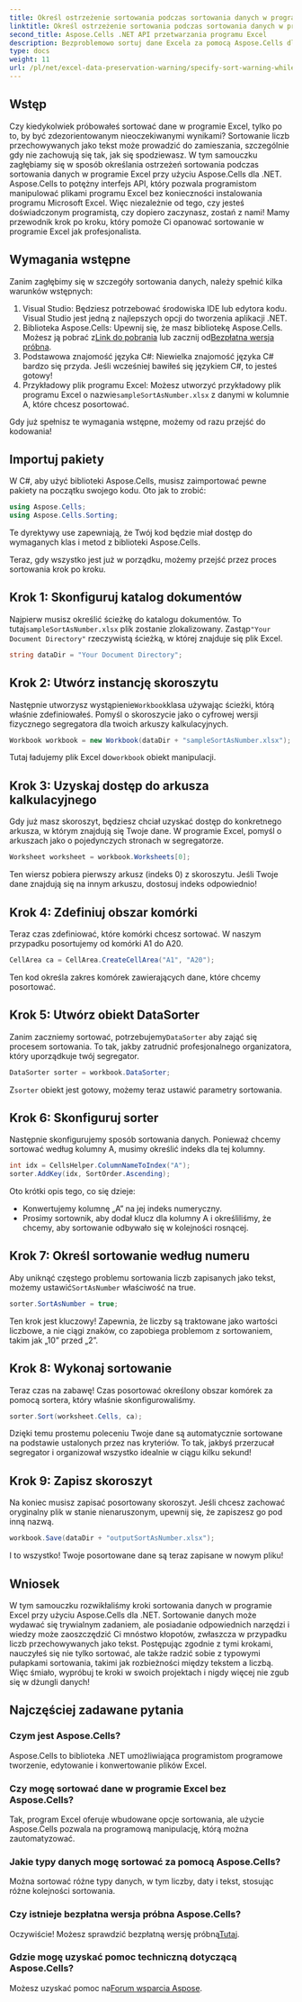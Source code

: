 ```yaml
---
title: Określ ostrzeżenie sortowania podczas sortowania danych w programie Excel
linktitle: Określ ostrzeżenie sortowania podczas sortowania danych w programie Excel
second_title: Aspose.Cells .NET API przetwarzania programu Excel
description: Bezproblemowo sortuj dane Excela za pomocą Aspose.Cells dla .NET. Poznaj strategie krok po kroku, aby skutecznie zarządzać danymi Excela w tym kompleksowym samouczku.
type: docs
weight: 11
url: /pl/net/excel-data-preservation-warning/specify-sort-warning-while-sorting-data-in-excel/
---
```

## Wstęp

Czy kiedykolwiek próbowałeś sortować dane w programie Excel, tylko po to, by być zdezorientowanym nieoczekiwanymi wynikami? Sortowanie liczb przechowywanych jako tekst może prowadzić do zamieszania, szczególnie gdy nie zachowują się tak, jak się spodziewasz. W tym samouczku zagłębiamy się w sposób określania ostrzeżeń sortowania podczas sortowania danych w programie Excel przy użyciu Aspose.Cells dla .NET. Aspose.Cells to potężny interfejs API, który pozwala programistom manipulować plikami programu Excel bez konieczności instalowania programu Microsoft Excel. Więc niezależnie od tego, czy jesteś doświadczonym programistą, czy dopiero zaczynasz, zostań z nami! Mamy przewodnik krok po kroku, który pomoże Ci opanować sortowanie w programie Excel jak profesjonalista.

## Wymagania wstępne

Zanim zagłębimy się w szczegóły sortowania danych, należy spełnić kilka warunków wstępnych:

1. Visual Studio: Będziesz potrzebować środowiska IDE lub edytora kodu. Visual Studio jest jedną z najlepszych opcji do tworzenia aplikacji .NET.
2.  Biblioteka Aspose.Cells: Upewnij się, że masz bibliotekę Aspose.Cells. Możesz ją pobrać z[Link do pobrania](https://releases.aspose.com/cells/net/) lub zacznij od[Bezpłatna wersja próbna](https://releases.aspose.com/).
3. Podstawowa znajomość języka C#: Niewielka znajomość języka C# bardzo się przyda. Jeśli wcześniej bawiłeś się językiem C#, to jesteś gotowy!
4.  Przykładowy plik programu Excel: Możesz utworzyć przykładowy plik programu Excel o nazwie`sampleSortAsNumber.xlsx` z danymi w kolumnie A, które chcesz posortować.

Gdy już spełnisz te wymagania wstępne, możemy od razu przejść do kodowania!

## Importuj pakiety

W C#, aby użyć biblioteki Aspose.Cells, musisz zaimportować pewne pakiety na początku swojego kodu. Oto jak to zrobić:

```csharp
using Aspose.Cells;
using Aspose.Cells.Sorting;
```
Te dyrektywy use zapewniają, że Twój kod będzie miał dostęp do wymaganych klas i metod z biblioteki Aspose.Cells.

Teraz, gdy wszystko jest już w porządku, możemy przejść przez proces sortowania krok po kroku.

## Krok 1: Skonfiguruj katalog dokumentów

 Najpierw musisz określić ścieżkę do katalogu dokumentów. To tutaj`sampleSortAsNumber.xlsx` plik zostanie zlokalizowany. Zastąp`"Your Document Directory"` rzeczywistą ścieżką, w której znajduje się plik Excel.

```csharp
string dataDir = "Your Document Directory";
```

## Krok 2: Utwórz instancję skoroszytu

 Następnie utworzysz wystąpienie`Workbook`klasa używając ścieżki, którą właśnie zdefiniowałeś. Pomyśl o skoroszycie jako o cyfrowej wersji fizycznego segregatora dla twoich arkuszy kalkulacyjnych.

```csharp
Workbook workbook = new Workbook(dataDir + "sampleSortAsNumber.xlsx");
```

 Tutaj ładujemy plik Excel do`workbook` obiekt manipulacji.

## Krok 3: Uzyskaj dostęp do arkusza kalkulacyjnego

Gdy już masz skoroszyt, będziesz chciał uzyskać dostęp do konkretnego arkusza, w którym znajdują się Twoje dane. W programie Excel, pomyśl o arkuszach jako o pojedynczych stronach w segregatorze.

```csharp
Worksheet worksheet = workbook.Worksheets[0];
```

Ten wiersz pobiera pierwszy arkusz (indeks 0) z skoroszytu. Jeśli Twoje dane znajdują się na innym arkuszu, dostosuj indeks odpowiednio!

## Krok 4: Zdefiniuj obszar komórki

Teraz czas zdefiniować, które komórki chcesz sortować. W naszym przypadku posortujemy od komórki A1 do A20. 

```csharp
CellArea ca = CellArea.CreateCellArea("A1", "A20");
```

Ten kod określa zakres komórek zawierających dane, które chcemy posortować. 

## Krok 5: Utwórz obiekt DataSorter

 Zanim zaczniemy sortować, potrzebujemy`DataSorter` aby zająć się procesem sortowania. To tak, jakby zatrudnić profesjonalnego organizatora, który uporządkuje twój segregator.

```csharp
DataSorter sorter = workbook.DataSorter;
```

 Z`sorter` obiekt jest gotowy, możemy teraz ustawić parametry sortowania.

## Krok 6: Skonfiguruj sorter

Następnie skonfigurujemy sposób sortowania danych. Ponieważ chcemy sortować według kolumny A, musimy określić indeks dla tej kolumny.

```csharp
int idx = CellsHelper.ColumnNameToIndex("A");
sorter.AddKey(idx, SortOrder.Ascending);
```

Oto krótki opis tego, co się dzieje:
- Konwertujemy kolumnę „A” na jej indeks numeryczny.
- Prosimy sortownik, aby dodał klucz dla kolumny A i określiliśmy, że chcemy, aby sortowanie odbywało się w kolejności rosnącej.

## Krok 7: Określ sortowanie według numeru

 Aby uniknąć częstego problemu sortowania liczb zapisanych jako tekst, możemy ustawić`SortAsNumber` właściwość na true.

```csharp
sorter.SortAsNumber = true;
```

Ten krok jest kluczowy! Zapewnia, że liczby są traktowane jako wartości liczbowe, a nie ciągi znaków, co zapobiega problemom z sortowaniem, takim jak „10” przed „2”.

## Krok 8: Wykonaj sortowanie

Teraz czas na zabawę! Czas posortować określony obszar komórek za pomocą sortera, który właśnie skonfigurowaliśmy.

```csharp
sorter.Sort(worksheet.Cells, ca);
```

Dzięki temu prostemu poleceniu Twoje dane są automatycznie sortowane na podstawie ustalonych przez nas kryteriów. To tak, jakbyś przerzucał segregator i organizował wszystko idealnie w ciągu kilku sekund!

## Krok 9: Zapisz skoroszyt

Na koniec musisz zapisać posortowany skoroszyt. Jeśli chcesz zachować oryginalny plik w stanie nienaruszonym, upewnij się, że zapiszesz go pod inną nazwą.

```csharp
workbook.Save(dataDir + "outputSortAsNumber.xlsx");
```

I to wszystko! Twoje posortowane dane są teraz zapisane w nowym pliku!

## Wniosek

W tym samouczku rozwikłaliśmy kroki sortowania danych w programie Excel przy użyciu Aspose.Cells dla .NET. Sortowanie danych może wydawać się trywialnym zadaniem, ale posiadanie odpowiednich narzędzi i wiedzy może zaoszczędzić Ci mnóstwo kłopotów, zwłaszcza w przypadku liczb przechowywanych jako tekst. Postępując zgodnie z tymi krokami, nauczyłeś się nie tylko sortować, ale także radzić sobie z typowymi pułapkami sortowania, takimi jak rozbieżności między tekstem a liczbą. Więc śmiało, wypróbuj te kroki w swoich projektach i nigdy więcej nie zgub się w dżungli danych!

## Najczęściej zadawane pytania

### Czym jest Aspose.Cells?  
Aspose.Cells to biblioteka .NET umożliwiająca programistom programowe tworzenie, edytowanie i konwertowanie plików Excel.

### Czy mogę sortować dane w programie Excel bez Aspose.Cells?  
Tak, program Excel oferuje wbudowane opcje sortowania, ale użycie Aspose.Cells pozwala na programową manipulację, którą można zautomatyzować.

### Jakie typy danych mogę sortować za pomocą Aspose.Cells?  
Można sortować różne typy danych, w tym liczby, daty i tekst, stosując różne kolejności sortowania.

### Czy istnieje bezpłatna wersja próbna Aspose.Cells?  
 Oczywiście! Możesz sprawdzić bezpłatną wersję próbną[Tutaj](https://releases.aspose.com/).

### Gdzie mogę uzyskać pomoc techniczną dotyczącą Aspose.Cells?  
 Możesz uzyskać pomoc na[Forum wsparcia Aspose](https://forum.aspose.com/c/cells/9).